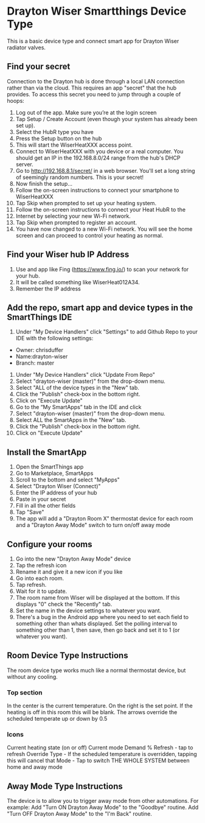 # Drayton Wiser Smartthings Device Type

This is a basic device type and connect smart app for Drayton Wiser radiator valves.

## Find your secret

Connection to the Drayton hub is done through a local LAN connection rather than via the cloud. This requires an app "secret" that the hub provides. To access this secret you need to jump through a couple of hoops:

1. Log out of the app. Make sure you’re at the login screen
1. Tap Setup / Create Account (even though your system has already been set up).
1. Select the HubR type you have
1. Press the Setup button on the hub
1. This will start the WiserHeatXXX access point.
1. Connect to WiserHeatXXX with you device or a real computer. You should get an IP in the 192.168.8.0/24 range from the hub's DHCP server.
1. Go to http://192.168.8.1/secret/ in a web browser. You'll set a long string of seemingly random numbers. This is your secret! 
1. Now finish the setup…
1. Follow the on-screen instructions to connect your smartphone to WiserHeatXXX
1. Tap Skip when prompted to set up your heating system.
1. Follow the on-screen instructions to connect your Heat HubR to the
1. Internet by selecting your new Wi-Fi network.
1. Tap Skip when prompted to register an account.
1. You have now changed to a new Wi-Fi network. You will see the home screen and can proceed to control your heating as normal.

## Find your Wiser hub IP Address

1. Use and app like Fing (https://www.fing.io/) to scan your network for your hub. 
1. It will be called something like WiserHeat012A34.
1. Remember the IP address


## Add the repo, smart app and device types in the SmartThings IDE

1. Under "My Device Handlers" click "Settings" to add Github Repo to your IDE with the following settings:
  * Owner: chrisduffer
  * Name:drayton-wiser
  * Branch: master
1. Under "My Device Handlers" click "Update From Repo" 
1. Select "drayton-wiser (master)" from the drop-down menu.
1. Select "ALL of the device types in the "New" tab.
1. Click the "Publish" check-box in the bottom right.
1. Click on "Execute Update"
1. Go to the “My SmartApps” tab in the IDE and click 
1. Select "drayton-wiser (master)" from the drop-down menu.
1. Select ALL the SmartApps in the "New" tab.
1. Click the "Publish" check-box in the bottom right.
1. Click on "Execute Update"

## Install the SmartApp 

1. Open the SmartThings app
1. Go to Marketplace, SmartApps
1. Scroll to the bottom and select "MyApps"
1. Select "Drayton Wiser (Connect)"
1. Enter the IP address of your hub
1. Paste in your secret
1. Fill in all the other fields
1. Tap "Save"
1. The app will add a "Drayton Room X" thermostat device for each room and a "Drayton Away Mode" switch to turn on/off away mode

## Configure your rooms

1. Go into the new "Drayton Away Mode" device
1. Tap the refresh icon
1. Rename it and give it a new icon if you like
1. Go into each room.
1. Tap refresh.
1. Wait for it to update.
1. The room name from Wiser will be displayed at the bottom. If this displays "0" check the "Recently" tab.
1. Set the name in the device settings to whatever you want.
1. There's a bug in the Android app where you need to set each field to something other than whats displayed. Set the polling interval to something other than 1, then save, then go back and set it to 1 (or whatever you want).

## Room Device Type Instructions

The room device type works much like a normal thermostat device, but without any cooling.

### Top section
In the center is the current temperature. 
On the right is the set point. If the heating is off in this room this will be blank.
The arrows override the scheduled temperate up or down by 0.5

### Icons

Current heating state (on or off)
Current mode
Demand %
Refresh - tap to refresh
Override Type - If the scheduled temperature is overridden, tapping this will cancel that
Mode - Tap to switch THE WHOLE SYSTEM between home and away mode

## Away Mode Type Instructions

The device is to allow you to trigger away mode from other automations.
For example:
Add "Turn ON Drayton Away Mode" to the "Goodbye" routine. 
Add "Turn OFF Drayton Away Mode" to the "I'm Back" routine. 
